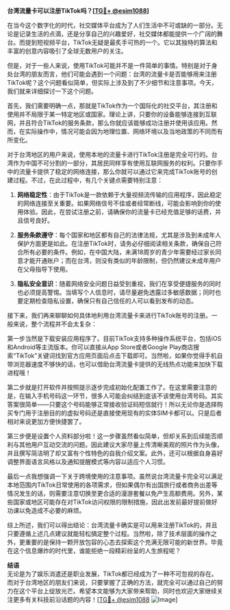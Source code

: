**台湾流量卡可以注册TikTok吗？[[TG💪+ @esim1088](https://t.me/s/esim1088)]**

在当今这个数字化的时代，社交媒体平台成为了人们生活中不可或缺的一部分。无论是记录生活的点滴，还是分享自己的兴趣爱好，社交媒体都能提供一个广阔的舞台。而提到短视频平台，TikTok无疑是最炙手可热的一个。它以其独特的算法和丰富的创意内容吸引了全球无数用户的关注。

但是，对于一些人来说，使用TikTok可能并不是一件简单的事情。特别是对于身处台湾的朋友而言，他们可能会遇到一个问题：台湾的流量卡是否能够用来注册TikTok呢？这个问题看似简单，但实际上涉及到了不少细节和注意事项。今天，我们就来详细探讨一下这个问题。

首先，我们需要明确一点，那就是TikTok作为一个国际化的社交平台，其注册和使用并不局限于某一特定地区或国家。理论上讲，只要你的设备能够连接到互联网，并且符合TikTok的服务条款，那么你就应该能够成功注册并使用该应用。然而，在实际操作中，情况可能会因为地理位置、网络环境以及当地政策的不同而有所变化。

对于台湾地区的用户来说，使用本地的流量卡进行TikTok注册是完全可行的。台湾作为中国不可分割的一部分，其居民同样享有使用互联网服务的权利。只要你手中的流量卡提供了稳定的网络连接，那么你就可以通过它来完成TikTok账号的创建过程。不过，在此过程中，有几个关键点需要特别注意：

1. **网络稳定性**：由于TikTok是一款依赖于大量视频流传输的应用程序，因此稳定的网络连接至关重要。如果网络信号不佳或者经常断线，可能会影响到你的使用体验。因此，在尝试注册之前，请确保你的流量卡已经充值足够的话费，并且信号良好。

2. **服务条款遵守**：每个国家和地区都有自己的法律法规，尤其是涉及到未成年人保护方面更是如此。在注册TikTok时，请务必仔细阅读相关条款，确保自己符合所有必要的条件。例如，在中国大陆，未满18周岁的青少年需要经过家长同意才能开通账户；而在台湾，则没有类似的年龄限制，但仍然建议未成年用户在父母指导下使用。

3. **隐私安全意识**：随着网络安全问题日益受到重视，我们在享受便捷服务的同时也必须提高警惕。当填写个人信息时，请尽量避免透露过多敏感数据；同时也要定期检查隐私设置，确保只有自己信任的人可以看到发布的动态。

接下来，我们再来聊聊如何具体地利用台湾流量卡来进行TikTok账号的注册。一般来说，整个流程并不会太复杂：

第一步当然是下载安装应用程序了。目前TikTok支持多种操作系统平台，包括iOS和Android等主流版本。你可以直接从App Store或者Google Play商店搜索“TikTok”关键词找到官方应用页面后点击下载即可。当然啦，如果你觉得手机自带浏览器速度不够快的话，也可以借助台湾流量卡提供的无线热点功能来加快下载进程哦！

第二步就是打开软件并按照提示逐步完成初始化配置工作了。在这里需要注意的是，在输入手机号码这一环节，很多人可能会纠结到底该不该使用台湾号码。其实答案很简单——只要这个号码能够正常接收验证码短信就行！所以无论你是选择购买专门用于注册目的的虚拟号码还是直接使用现有的实体SIM卡都可以。只是后者相对来说更加方便快捷罢了。

第三步便是设置个人资料部分啦！这一步骤虽然看似简单，但却关系到后续能否顺利与其他用户互动交流的问题。因此建议大家尽量上传清晰美观的照片作为头像，并且撰写简洁明了却又富有个性特色的自我介绍文案。此外，还可以根据自身喜好调整界面语言风格以及通知提醒模式等内容以适应个人习惯。

最后一点我想强调一下关于跨境使用的注意事项。虽然说台湾流量卡完全可以满足本地范围内TikTok日常使用的各项需求，但如果偶尔有出国旅行或者商务出差等情况发生的话，则需要注意切换至更合适的漫游套餐以免产生高额费用。另外，某些国家或地区可能存在对TikTok访问权限的限制措施，因此出发前最好提前做好功课以免造成不必要的麻烦。

综上所述，我们可以得出结论：台湾流量卡确实是可以用来注册TikTok的，并且只要遵循上述几点建议就能轻松搞定整个过程。当然啦，除了技术层面的操作之外，更重要的是保持一颗开放包容的心态去探索这个充满无限可能的新世界。毕竟在这个信息爆炸的时代里，谁能拒绝一段精彩纷呈的人生旅程呢？

**结语**  
无论是为了娱乐消遣还是职业发展，TikTok都已经成为了一种不可忽视的存在。而对于台湾地区的朋友们来说，只要掌握了正确的方法，就完全可以通过自己的努力在这个平台上绽放光芒。希望本文能够为大家带来帮助，同时也欢迎大家继续关注更多有关科技前沿话题的内容！[[TG💪+ @esim1088](https://t.me/s/esim1088) ![Image](https://i.postimg.cc/4NQfJmqS/Snipaste-2025-05-13-00-14-12.png)]